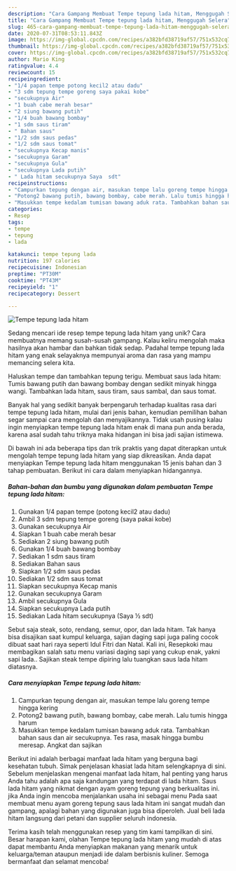 ```yaml
---
description: "Cara Gampang Membuat Tempe tepung lada hitam, Menggugah Selera"
title: "Cara Gampang Membuat Tempe tepung lada hitam, Menggugah Selera"
slug: 465-cara-gampang-membuat-tempe-tepung-lada-hitam-menggugah-selera
date: 2020-07-31T08:53:11.843Z
image: https://img-global.cpcdn.com/recipes/a382bfd38719af57/751x532cq70/tempe-tepung-lada-hitam-foto-resep-utama.jpg
thumbnail: https://img-global.cpcdn.com/recipes/a382bfd38719af57/751x532cq70/tempe-tepung-lada-hitam-foto-resep-utama.jpg
cover: https://img-global.cpcdn.com/recipes/a382bfd38719af57/751x532cq70/tempe-tepung-lada-hitam-foto-resep-utama.jpg
author: Mario King
ratingvalue: 4.4
reviewcount: 15
recipeingredient:
- "1/4 papan tempe potong kecil2 atau dadu"
- "3 sdm tepung tempe goreng saya pakai kobe"
- "secukupnya Air"
- "1 buah cabe merah besar"
- "2 siung bawang putih"
- "1/4 buah bawang bombay"
- "1 sdm saus tiram"
- " Bahan saus"
- "1/2 sdm saus pedas"
- "1/2 sdm saus tomat"
- "secukupnya Kecap manis"
- "secukupnya Garam"
- "secukupnya Gula"
- "secukupnya Lada putih"
- " Lada hitam secukupnya Saya  sdt"
recipeinstructions:
- "Campurkan tepung dengan air, masukan tempe lalu goreng tempe hingga kering"
- "Potong2 bawang putih, bawang bombay, cabe merah. Lalu tumis hingga harum"
- "Masukkan tempe kedalam tumisan bawang aduk rata. Tambahkan bahan saus dan air secukupnya. Tes rasa, masak hingga bumbu meresap. Angkat dan sajikan"
categories:
- Resep
tags:
- tempe
- tepung
- lada

katakunci: tempe tepung lada 
nutrition: 197 calories
recipecuisine: Indonesian
preptime: "PT30M"
cooktime: "PT43M"
recipeyield: "1"
recipecategory: Dessert

---
```



![Tempe tepung lada hitam](https://img-global.cpcdn.com/recipes/a382bfd38719af57/751x532cq70/tempe-tepung-lada-hitam-foto-resep-utama.jpg)

Sedang mencari ide resep tempe tepung lada hitam yang unik? Cara membuatnya memang susah-susah gampang. Kalau keliru mengolah maka hasilnya akan hambar dan bahkan tidak sedap. Padahal tempe tepung lada hitam yang enak selayaknya mempunyai aroma dan rasa yang mampu memancing selera kita.

Haluskan tempe dan tambahkan tepung terigu. Membuat saus lada hitam: Tumis bawang putih dan bawang bombay dengan sedikit minyak hingga wangi. Tambahkan lada hitam, saus tiram, saus sambal, dan saus tomat.

Banyak hal yang sedikit banyak berpengaruh terhadap kualitas rasa dari tempe tepung lada hitam, mulai dari jenis bahan, kemudian pemilihan bahan segar sampai cara mengolah dan menyajikannya. Tidak usah pusing kalau ingin menyiapkan tempe tepung lada hitam enak di mana pun anda berada, karena asal sudah tahu triknya maka hidangan ini bisa jadi sajian istimewa.


Di bawah ini ada beberapa tips dan trik praktis yang dapat diterapkan untuk mengolah tempe tepung lada hitam yang siap dikreasikan. Anda dapat menyiapkan Tempe tepung lada hitam menggunakan 15 jenis bahan dan 3 tahap pembuatan. Berikut ini cara dalam menyiapkan hidangannya.

<!--inarticleads1-->

##### Bahan-bahan dan bumbu yang digunakan dalam pembuatan Tempe tepung lada hitam:

1. Gunakan 1/4 papan tempe (potong kecil2 atau dadu)
1. Ambil 3 sdm tepung tempe goreng (saya pakai kobe)
1. Gunakan secukupnya Air
1. Siapkan 1 buah cabe merah besar
1. Sediakan 2 siung bawang putih
1. Gunakan 1/4 buah bawang bombay
1. Sediakan 1 sdm saus tiram
1. Sediakan  Bahan saus
1. Siapkan 1/2 sdm saus pedas
1. Sediakan 1/2 sdm saus tomat
1. Siapkan secukupnya Kecap manis
1. Gunakan secukupnya Garam
1. Ambil secukupnya Gula
1. Siapkan secukupnya Lada putih
1. Sediakan  Lada hitam secukupnya (Saya ½ sdt)


Sebut saja steak, soto, rendang, semur, opor, dan lada hitam. Tak hanya bisa disajikan saat kumpul keluarga, sajian daging sapi juga paling cocok dibuat saat hari raya seperti Idul Fitri dan Natal. Kali ini, Resepkoki mau membagikan salah satu menu variasi daging sapi yang cukup enak, yakni sapi lada.. Sajikan steak tempe dipiring lalu tuangkan saus lada hitam diatasnya. 

<!--inarticleads2-->

##### Cara menyiapkan Tempe tepung lada hitam:

1. Campurkan tepung dengan air, masukan tempe lalu goreng tempe hingga kering
1. Potong2 bawang putih, bawang bombay, cabe merah. Lalu tumis hingga harum
1. Masukkan tempe kedalam tumisan bawang aduk rata. Tambahkan bahan saus dan air secukupnya. Tes rasa, masak hingga bumbu meresap. Angkat dan sajikan


Berikut ini adalah berbagai manfaat lada hitam yang berguna bagi kesehatan tubuh. Simak penjelasan khasiat lada hitam selengkapnya di sini. Sebelum menjelaskan mengenai manfaat lada hitam, hal penting yang harus Anda tahu adalah apa saja kandungan yang terdapat di lada hitam. Saus lada hitam yang nikmat dengan ayam goreng tepung yang berkualitas ini. jika Anda ingin mencoba menjalankan usaha ini sebagai menu Pada saat membuat menu ayam goreng tepung saus lada hitam ini sangat mudah dan gampang, apalagi bahan yang digunakan juga bisa diperoleh. Jual beli lada hitam langsung dari petani dan supplier seluruh indonesia. 

Terima kasih telah menggunakan resep yang tim kami tampilkan di sini. Besar harapan kami, olahan Tempe tepung lada hitam yang mudah di atas dapat membantu Anda menyiapkan makanan yang menarik untuk keluarga/teman ataupun menjadi ide dalam berbisnis kuliner. Semoga bermanfaat dan selamat mencoba!
